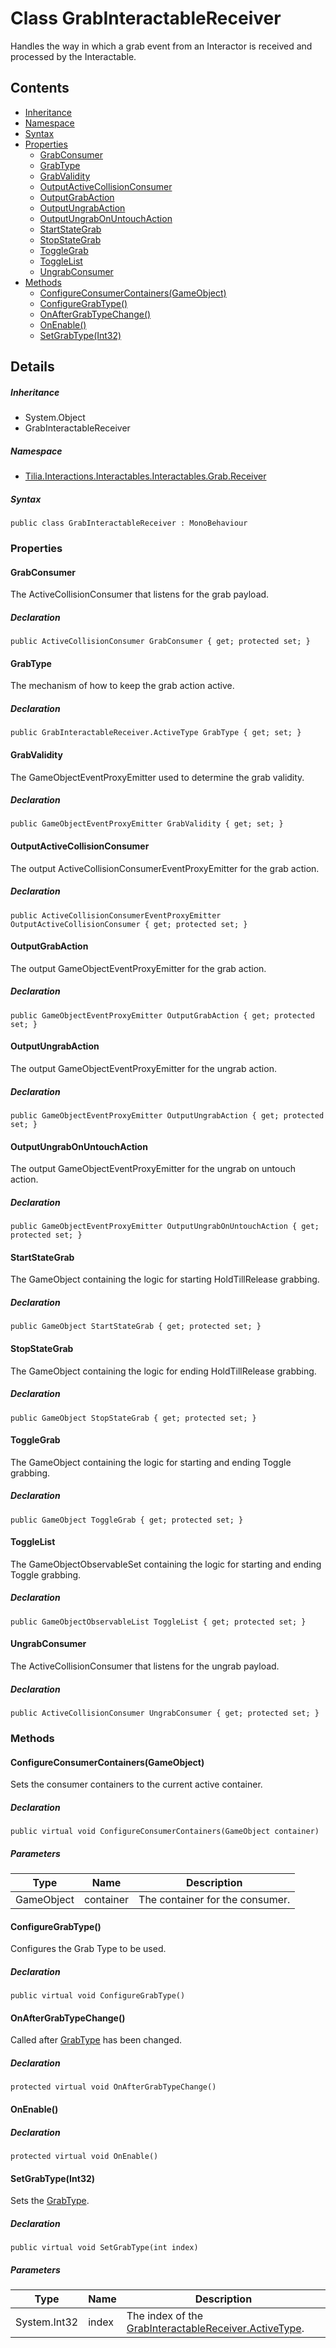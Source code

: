 # Class GrabInteractableReceiver

Handles the way in which a grab event from an Interactor is received and processed by the Interactable.

## Contents

* [Inheritance]
* [Namespace]
* [Syntax]
* [Properties]
  * [GrabConsumer]
  * [GrabType]
  * [GrabValidity]
  * [OutputActiveCollisionConsumer]
  * [OutputGrabAction]
  * [OutputUngrabAction]
  * [OutputUngrabOnUntouchAction]
  * [StartStateGrab]
  * [StopStateGrab]
  * [ToggleGrab]
  * [ToggleList]
  * [UngrabConsumer]
* [Methods]
  * [ConfigureConsumerContainers(GameObject)]
  * [ConfigureGrabType()]
  * [OnAfterGrabTypeChange()]
  * [OnEnable()]
  * [SetGrabType(Int32)]

## Details

##### Inheritance

* System.Object
* GrabInteractableReceiver

##### Namespace

* [Tilia.Interactions.Interactables.Interactables.Grab.Receiver]

##### Syntax

```
public class GrabInteractableReceiver : MonoBehaviour
```

### Properties

#### GrabConsumer

The ActiveCollisionConsumer that listens for the grab payload.

##### Declaration

```
public ActiveCollisionConsumer GrabConsumer { get; protected set; }
```

#### GrabType

The mechanism of how to keep the grab action active.

##### Declaration

```
public GrabInteractableReceiver.ActiveType GrabType { get; set; }
```

#### GrabValidity

The GameObjectEventProxyEmitter used to determine the grab validity.

##### Declaration

```
public GameObjectEventProxyEmitter GrabValidity { get; set; }
```

#### OutputActiveCollisionConsumer

The output ActiveCollisionConsumerEventProxyEmitter for the grab action.

##### Declaration

```
public ActiveCollisionConsumerEventProxyEmitter OutputActiveCollisionConsumer { get; protected set; }
```

#### OutputGrabAction

The output GameObjectEventProxyEmitter for the grab action.

##### Declaration

```
public GameObjectEventProxyEmitter OutputGrabAction { get; protected set; }
```

#### OutputUngrabAction

The output GameObjectEventProxyEmitter for the ungrab action.

##### Declaration

```
public GameObjectEventProxyEmitter OutputUngrabAction { get; protected set; }
```

#### OutputUngrabOnUntouchAction

The output GameObjectEventProxyEmitter for the ungrab on untouch action.

##### Declaration

```
public GameObjectEventProxyEmitter OutputUngrabOnUntouchAction { get; protected set; }
```

#### StartStateGrab

The GameObject containing the logic for starting HoldTillRelease grabbing.

##### Declaration

```
public GameObject StartStateGrab { get; protected set; }
```

#### StopStateGrab

The GameObject containing the logic for ending HoldTillRelease grabbing.

##### Declaration

```
public GameObject StopStateGrab { get; protected set; }
```

#### ToggleGrab

The GameObject containing the logic for starting and ending Toggle grabbing.

##### Declaration

```
public GameObject ToggleGrab { get; protected set; }
```

#### ToggleList

The GameObjectObservableSet containing the logic for starting and ending Toggle grabbing.

##### Declaration

```
public GameObjectObservableList ToggleList { get; protected set; }
```

#### UngrabConsumer

The ActiveCollisionConsumer that listens for the ungrab payload.

##### Declaration

```
public ActiveCollisionConsumer UngrabConsumer { get; protected set; }
```

### Methods

#### ConfigureConsumerContainers(GameObject)

Sets the consumer containers to the current active container.

##### Declaration

```
public virtual void ConfigureConsumerContainers(GameObject container)
```

##### Parameters

| Type | Name | Description |
| --- | --- | --- |
| GameObject | container | The container for the consumer. |

#### ConfigureGrabType()

Configures the Grab Type to be used.

##### Declaration

```
public virtual void ConfigureGrabType()
```

#### OnAfterGrabTypeChange()

Called after [GrabType] has been changed.

##### Declaration

```
protected virtual void OnAfterGrabTypeChange()
```

#### OnEnable()

##### Declaration

```
protected virtual void OnEnable()
```

#### SetGrabType(Int32)

Sets the [GrabType].

##### Declaration

```
public virtual void SetGrabType(int index)
```

##### Parameters

| Type | Name | Description |
| --- | --- | --- |
| System.Int32 | index | The index of the [GrabInteractableReceiver.ActiveType]. |

[Tilia.Interactions.Interactables.Interactables.Grab.Receiver]: README.md
[GrabType]: GrabInteractableReceiver.md#GrabType
[GrabType]: GrabInteractableReceiver.md#GrabType
[GrabInteractableReceiver.ActiveType]: GrabInteractableReceiver.ActiveType.md
[Inheritance]: #Inheritance
[Namespace]: #Namespace
[Syntax]: #Syntax
[Properties]: #Properties
[GrabConsumer]: #GrabConsumer
[GrabType]: #GrabType
[GrabValidity]: #GrabValidity
[OutputActiveCollisionConsumer]: #OutputActiveCollisionConsumer
[OutputGrabAction]: #OutputGrabAction
[OutputUngrabAction]: #OutputUngrabAction
[OutputUngrabOnUntouchAction]: #OutputUngrabOnUntouchAction
[StartStateGrab]: #StartStateGrab
[StopStateGrab]: #StopStateGrab
[ToggleGrab]: #ToggleGrab
[ToggleList]: #ToggleList
[UngrabConsumer]: #UngrabConsumer
[Methods]: #Methods
[ConfigureConsumerContainers(GameObject)]: #ConfigureConsumerContainersGameObject
[ConfigureGrabType()]: #ConfigureGrabType
[OnAfterGrabTypeChange()]: #OnAfterGrabTypeChange
[OnEnable()]: #OnEnable
[SetGrabType(Int32)]: #SetGrabTypeInt32
